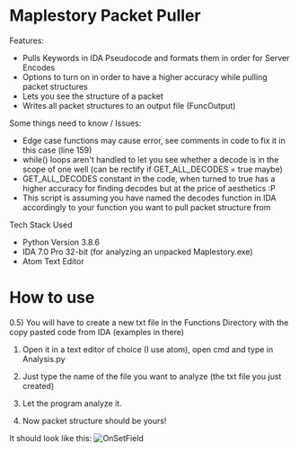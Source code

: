 # Maplestory Packet Puller

Features:
 - Pulls Keywords in IDA Pseudocode and formats them in order for Server Encodes
 - Options to turn on in order to have a higher accuracy while pulling packet structures
 - Lets you see the structure of a packet
 - Writes all packet structures to an output file (FuncOutput)
 
Some things need to know / Issues:
  - Edge case functions may cause error, see comments in code to fix it in this case (line 159)
  - while() loops aren't handled to let you see whether a decode is in the scope of one well (can be rectify if GET_ALL_DECODES = true maybe)
  - GET_ALL_DECODES constant in the code, when turned to true has a higher accuracy for finding decodes but at the price of aesthetics :P
  - This script is assuming you have named the decodes function in IDA accordingly to your function you want to pull packet structure from

Tech Stack Used
 - Python Version 3.8.6
 - IDA 7.0 Pro 32-bit (for analyzing an unpacked Maplestory.exe)
 - Atom Text Editor

<h1> How to use</h1>
 0.5) You will have to create a new txt file in the Functions Directory with the copy pasted code from IDA (examples in there)
 
 1. Open it in a text editor of choice (I use atom), open cmd and type in Analysis.py
 
 2. Just type the name of the file you want to analyze (the txt file you just created)
 
 3. Let the program analyze it.
 
 4. Now packet structure should be yours!
  

 It should look like this:
 ![OnSetField](https://media.discordapp.net/attachments/746519006961336370/755117561024086036/061591b5c3d0f4a3247f9367b91b9843.png)
